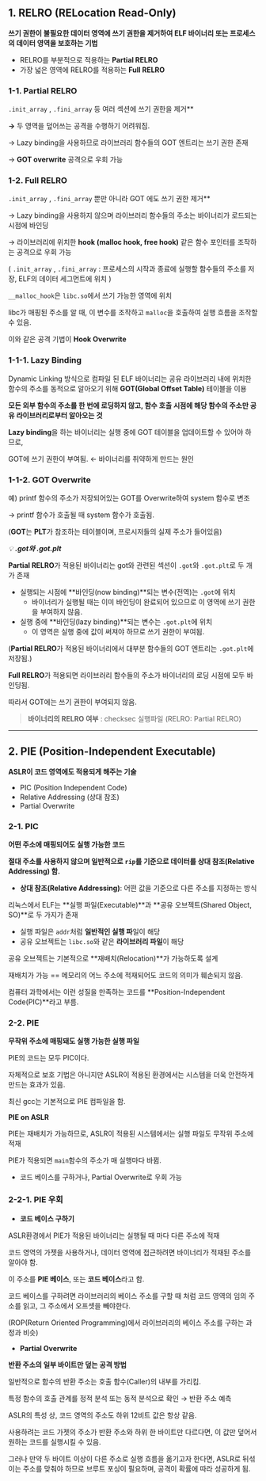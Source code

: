 ## 1. RELRO (RELocation Read-Only)

**쓰기 권한이 불필요한 데이터 영역에 쓰기 권한을 제거하여 ELF 바이너리 또는 프로세스의 데이터 영역을 보호하는 기법**

- RELRO를 부분적으로 적용하는 **Partial RELRO**
- 가장 넓은 영역에 RELRO를 적용하는 **Full RELRO**

### 1-1. Partial RELRO

`.init_array` , `.fini_array` 등 여러 섹션에 쓰기 권한을 제거** 

**→** 두 영역을 덮어쓰는 공격을 수행하기 어려워짐. 

→ Lazy binding을 사용하므로 라이브러리 함수들의 GOT 엔트리는 쓰기 권한 존재

→ **GOT overwrite** 공격으로 우회 가능

### 1-2. Full RELRO

`.init_array` , `.fini_array` 뿐만 아니라 GOT 에도 쓰기 권한 제거**

→ Lazy binding을 사용하지 않으며 라이브러리 함수들의 주소는 바이너리가 로드되는 시점에 바인딩

→ 라이브러리에 위치한 **hook (malloc hook, free hook)** 같은 함수 포인터를 조작하는 공격으로 우회 가능

( `.init_array` , `.fini_array` : 프로세스의 시작과 종료에 실행할 함수들의 주소를 저장, ELF의 데이터 세그먼트에 위치 )

`__malloc_hook`은 `libc.so`에서 쓰기 가능한 영역에 위치

libc가 매핑된 주소를 알 때, 이 변수를 조작하고 `malloc`을 호출하여 실행 흐름을 조작할 수 있음.

이와 같은 공격 기법이 **Hook Overwrite**

### 1-1-1. **Lazy Binding**

Dynamic Linking 방식으로 컴파일 된 ELF 바이너리는 공유 라이브러리 내에 위치한 함수의 주소를 동적으로 알아오기 위해 **GOT(Global Offset Table)** 테이블을 이용

**모든 외부 함수의 주소를 한 번에 로딩하지 않고, 함수 호출 시점에 해당 함수의 주소만 공유 라이브러리로부터 알아오는 것**

**Lazy binding**을 하는 바이너리는 실행 중에 GOT 테이블을 업데이트할 수 있어야 하므로,

GOT에 쓰기 권한이 부여됨. ← 바이너리를 취약하게 만드는 원인

### 1-1-2. GOT Overwrite

예) printf 함수의 주소가 저장되어있는 GOT를 Overwrite하여 system 함수로 변조

→ printf 함수가 호출될 때 system 함수가 호출됨.

(**GOT**는 **PLT**가 참조하는 테이블이며, 프로시저들의 실제 주소가 들어있음)

*💡 **.got와 .got.plt*** 

**Partial RELRO**가 적용된 바이너리는 got와 관련된 섹션이 `.got`와 `.got.plt`로 두 개가 존재

- 실행되는 시점에 **바인딩(now binding)**되는 변수(전역)는 `.got`에 위치
    - 바이너리가 실행될 때는 이미 바인딩이 완료되어 있으므로 이 영역에 쓰기 권한을 부여하지 않음.
- 실행 중에 **바인딩(lazy binding)**되는 변수는 `.got.plt`에 위치
    - 이 영역은 실행 중에 값이 써져야 하므로 쓰기 권한이 부여됨.

(**Partial RELRO**가 적용된 바이너리에서 대부분 함수들의 GOT 엔트리는 `.got.plt`에 저장됨.)

**Full RELRO**가 적용되면 라이브러리 함수들의 주소가 바이너리의 로딩 시점에 모두 바인딩됨. 

따라서 GOT에는 쓰기 권한이 부여되지 않음.

> **바이너리의 RELRO 여부** : checksec 실행파일 (RELRO: Partial RELRO)
> 

---

## 2. ****PIE (Position-Independent Executable)****

**ASLR이 코드 영역에도 적용되게 해주는 기술**

- PIC (Position Independent Code)
- Relative Addressing (상대 참조)
- Partial Overwrite

### 2-1. **PIC**

**어떤 주소에 매핑되어도 실행 가능한 코드**

**절대 주소를 사용하지 않으며 일반적으로 `rip`를 기준으로 데이터를 상대 참조(Relative Addressing) 함.**

- **상대 참조(Relative Addressing)**: 어떤 값을 기준으로 다른 주소를 지정하는 방식

리눅스에서 ELF는 **실행 파일(Executable)**과 **공유 오브젝트(Shared Object, SO)**로 두 가지가 존재

- 실행 파일은 `addr`처럼 **일반적인 실행 파**일이 해당
- 공유 오브젝트는 `libc.so`와 같은 **라이브러리 파일**이 해당

공유 오브젝트는 기본적으로 **재배치(Relocation)**가 가능하도록 설계

재배치가 가능 == 메모리의 어느 주소에 적재되어도 코드의 의미가 훼손되지 않음.

컴퓨터 과학에서는 이런 성질을 만족하는 코드를 **Position-Independent Code(PIC)**라고 부름.

### 2-2. PIE

**무작위 주소에 매핑돼도 실행 가능한 실행 파일**

PIE의 코드는 모두 PIC이다. 

자체적으로 보호 기법은 아니지만 ASLR이 적용된 환경에서는 시스템을 더욱 안전하게 만드는 효과가 있음. 

최신 gcc는 기본적으로 PIE 컴파일을 함.

**PIE on ASLR**

PIE는 재배치가 가능하므로, ASLR이 적용된 시스템에서는 실행 파일도 무작위 주소에 적재

PIE가 적용되면 `main`함수의 주소가 매 실행마다 바뀜.

- 코드 베이스를 구하거나, Partial Overwrite로 우회 가능

### 2-2-1. **PIE 우회**

- **코드 베이스 구하기**

ASLR환경에서 PIE가 적용된 바이너리는 실행될 때 마다 다른 주소에 적재

코드 영역의 가젯을 사용하거나, 데이터 영역에 접근하려면 바이너리가 적재된 주소를 알아야 함.

이 주소를 **PIE 베이스**, 또는 **코드 베이스**라고 함.

코드 베이스를 구하려면 라이브러리의 베이스 주소를 구할 때 처럼 코드 영역의 임의 주소를 읽고, 그 주소에서 오프셋을 빼야한다. 

(ROP(Return Oriented Programming)에서 라이브러리의 베이스 주소를 구하는 과정과 비슷)

- **Partial Overwrite**

**반환 주소의 일부 바이트만 덮는 공격 방법**

일반적으로 함수의 반환 주소는 호출 함수(Caller)의 내부를 가리킴. 

특정 함수의 호출 관계를 정적 분석 또는 동적 분석으로 확인 → 반환 주소 예측

ASLR의 특성 상, 코드 영역의 주소도 하위 12비트 값은 항상 같음. 

사용하려는 코드 가젯의 주소가 반환 주소와 하위 한 바이트만 다르다면, 이 값만 덮어서 원하는 코드를 실행시킬 수 있음.

그러나 만약 두 바이트 이상이 다른 주소로 실행 흐름을 옮기고자 한다면, ASLR로 뒤섞이는 주소를 맞춰야 하므로 브루트 포싱이 필요하며, 공격이 확률에 따라 성공하게 됨.
